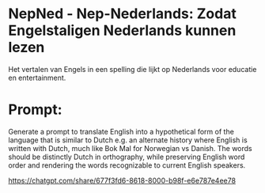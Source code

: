 # NepNed - Nep-Nederlands: Zodat Engelstaligen Nederlands kunnen lezen
Het vertalen van Engels in een spelling die lijkt op Nederlands voor educatie en entertainment.

# Prompt: 
Generate a prompt to translate English into a hypothetical form of the language that is similar to Dutch e.g. an alternate history where English is written with Dutch, much like Bok Mal for Norwegian vs Danish. The words should be distinctly Dutch in orthography, while preserving English word order and rendering the words recognizable to current English speakers.

https://chatgpt.com/share/677f3fd6-8618-8000-b98f-e6e787e4ee78